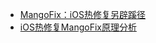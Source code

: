 - [MangoFix：iOS热修复另辟蹊径](https://www.jianshu.com/p/7ae91a2daead)
- [iOS热修复MangoFix原理分析](https://www.jianshu.com/p/a6511c687eda)
